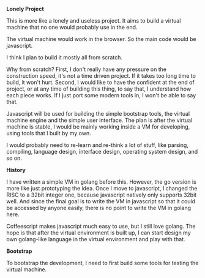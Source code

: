**Lonely Project**

This is more like a lonely and useless project. It aims to build a virtual
machine that no one would probably use in the end.

The virtual machine would work in the browser. So the main code would be
javascript.

I think I plan to build it mostly all from scratch.

Why from scratch? First, I don't really have any pressure on the construction
speed, it's not a time driven project. If it takes too long time to build, it
won't hurt. Second, I would like to have the confident at the end of project,
or at any time of building this thing, to say that, I understand how each piece
works. If I just port some modern tools in, I won't be able to say that.

Javascript will be used for building the simple bootstrap tools, the virtual
machine engine and the simple user interface. The plan is after the virtual
machine is stable, I would be mainly working inside a VM for developing, using
tools that I built by my own.

I would probably need to re-learn and re-think a lot of stuff, like parsing,
compiling, language design, interface design, operating system design, and so
on.

**History**

I have written a simple VM in golang before this. However, the go version is
more like just prototyping the idea. Once I move to javascript, I changed
the RISC to a 32bit integer one, because javascript natively only supports 32bit
well. And since the final goal is to write the VM in javascript so that it could
be accessed by anyone easily, there is no point to write the VM in golang here.

Coffeescript makes javascript much easy to use, but I still love golang. The hope
is that after the virtual environment is built up, I can start design my own 
golang-like language in the virtual environment and play with that.

**Bootstrap**

To bootstrap the development, I need to first build some tools for testing the
virtual machine.
